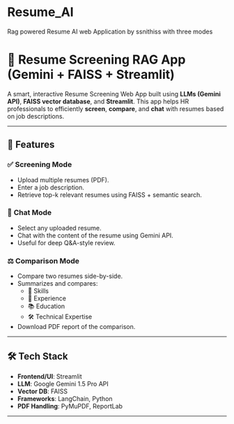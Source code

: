 # Resume_AI

Rag powered Resume AI web Application by ssnithiss with three modes

# 📄 Resume Screening RAG App (Gemini + FAISS + Streamlit)

A smart, interactive Resume Screening Web App built using **LLMs (Gemini API)**, **FAISS vector database**, and **Streamlit**. This app helps HR professionals to efficiently **screen**, **compare**, and **chat** with resumes based on job descriptions.

---

## 🚀 Features

### ✅ **Screening Mode**

- Upload multiple resumes (PDF).
- Enter a job description.
- Retrieve top-k relevant resumes using FAISS + semantic search.

### 💬 **Chat Mode**

- Select any uploaded resume.
- Chat with the content of the resume using Gemini API.
- Useful for deep Q&A-style review.

### ⚖️ **Comparison Mode**

- Compare two resumes side-by-side.
- Summarizes and compares:
  - 📌 Skills
  - 💼 Experience
  - 📚 Education
  - 🛠️ Technical Expertise
- Download PDF report of the comparison.

---

## 🛠️ Tech Stack

- **Frontend/UI**: Streamlit
- **LLM**: Google Gemini 1.5 Pro API
- **Vector DB**: FAISS
- **Frameworks**: LangChain, Python
- **PDF Handling**: PyMuPDF, ReportLab

---
